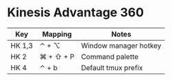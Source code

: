 # Kinesis Advantage 360


| Key     | Mapping   | Notes                  |
| ------- | --------- | ---------------------- |
| HK 1,3  | ⌃ + ⌥     | Window manager hotkey  |
| HK 2    | ⌘ + ⇧ + P | Command palette        |
| HK 4    | ⌃ + b     | Default tmux prefix    |

